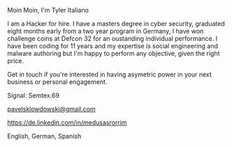 Moin Moin, I'm Tyler Italiano

I am a Hacker for hire. I have a masters degree in cyber security, graduated eight months early from a two year program in Germany, I have won challenge coins at Defcon 32 for an oustanding individual performance. I have been coding for 11 years and my expertise is social engineering and malware authoring but I'm happy to perform any objective, given the right price.

Get in touch if you're interested in having asymetric power in your next business or personal engagement.

Signal: Semtex.69

pavelsklowdowski@gmail.com

https://de.linkedin.com/in/medusasrorrim

English, German, Spanish
